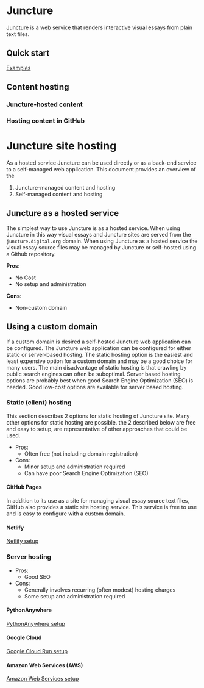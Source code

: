 # Juncture

Juncture is a web service that renders interactive visual essays from plain text files.  

## Quick start

[Examples](examples)

## Content hosting

### Juncture-hosted content

### Hosting content in GitHub

# Juncture site hosting

As a hosted service Juncture can be used directly or as a back-end service to a self-managed web application.  This document provides an overview of the 

1. Juncture-managed content and hosting
2. Self-managed content and hosting

## Juncture as a hosted service

The simplest way to use Juncture is as a hosted service.  When using Juncture in this way visual essays and Juncture sites are served from the `juncture.digital.org` domain.  When using Juncture as a hosted service the visual essay source files may be managed by Juncture or self-hosted using a Github repository.

**Pros:**

  - No Cost
  - No setup and administration

**Cons:**

  - Non-custom domain

## Using a custom domain

If a custom domain is desired a self-hosted Juncture web application can be configured.  The Juncture web application can be configured for either static or server-based hosting.  The static hosting option is the easiest and least expensive option for a custom domain and may be a good choice for many users.  The main disadvantage of static hosting is that crawling by public search engines can often be suboptimal.  Server based hosting options are probably best when good Search Engine Optimization (SEO) is needed.  Good low-cost options are available for server based hosting.

### Static (client) hosting

This section describes 2 options for static hosting of Juncture site.  Many other options for static hosting are possible.  the 2 described below are free and easy to setup, are representative of other approaches that could be used.

- Pros:
  - Often free (not including domain registration)
- Cons:
  - Minor setup and administration required
  - Can have poor Search Engine Optimization (SEO)

#### GitHub Pages

In addition to its use as a site for managing visual essay source text files, GitHub also provides a static site hosting service.  This service is free to use and is easy to configure with a custom domain.

#### Netlify

[Netlify setup](netlify-setup)

### Server hosting

- Pros:
  - Good SEO
- Cons:
  - Generally involves recurring (often modest) hosting charges
  - Some setup and administration required

#### PythonAnywhere

[PythonAnywhere setup](pythonanywhere-setup)

#### Google Cloud

[Google Cloud Run setup](gcr-setup)

#### Amazon Web Services (AWS)

[Amazon Web Services setup](aws-setup)
